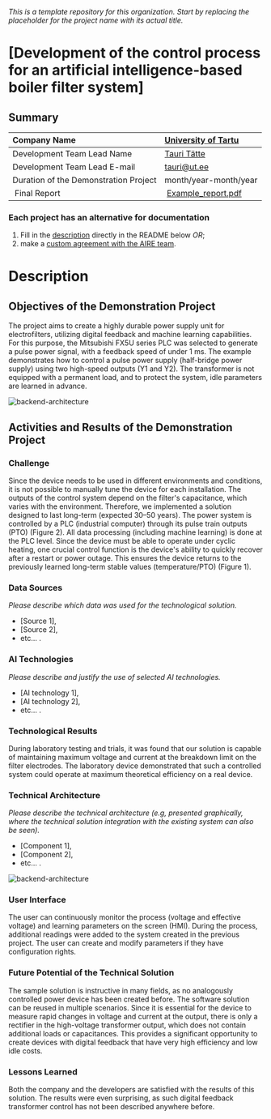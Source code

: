 *This is a template repository for this organization. Start by replacing the placeholder for the project name with its actual title.*

# [Development of the control process for an artificial intelligence-based boiler filter system]

## Summary
| Company Name | [University of Tartu](https://website.link) |
| :--- | :--- |
| Development Team Lead Name | [Tauri Tätte](https://profile.link) |
| Development Team Lead E-mail | [tauri@ut.ee](mailto:tauri@ut.ee) |
| Duration of the Demonstration Project | month/year-month/year |
| Final Report | [Example_report.pdf](https://github.com/ai-robotics-estonia/_project_template_/files/13800685/IC-One-Page-Project-Status-Report-10673_PDF.pdf) |

### Each project has an alternative for documentation
1. Fill in the [description](#description) directly in the README below *OR*;
2. make a [custom agreement with the AIRE team](#custom-agreement-with-the-AIRE-team).

# Description
## Objectives of the Demonstration Project

The project aims to create a highly durable power supply unit for electrofilters, utilizing digital feedback and machine learning capabilities. For this purpose, the Mitsubishi FX5U series PLC was selected to generate a pulse power signal, with a feedback speed of under 1 ms. The example demonstrates how to control a pulse power supply (half-bridge power supply) using two high-speed outputs (Y1 and Y2). The transformer is not equipped with a permanent load, and to protect the system, idle parameters are learned in advance.

![backend-architecture](https://github.com/ai-robotics-estonia/Testing_an_Artificial_Intelligence_Based_Boiler_Filter_System_Control_Process/blob/main/diagram%20of%20the%20filter%20system.jpg)

## Activities and Results of the Demonstration Project
### Challenge
Since the device needs to be used in different environments and conditions, it is not possible to manually tune the device for each installation. The outputs of the control system depend on the filter's capacitance, which varies with the environment. Therefore, we implemented a solution designed to last long-term (expected 30–50 years). The power system is controlled by a PLC (industrial computer) through its pulse train outputs (PTO) (Figure 2). All data processing (including machine learning) is done at the PLC level. Since the device must be able to operate under cyclic heating, one crucial control function is the device's ability to quickly recover after a restart or power outage. This ensures the device returns to the previously learned long-term stable values (temperature/PTO) (Figure 1).

### Data Sources
*Please describe which data was used for the technological solution.*  
- [Source 1],
- [Source 2],
- etc... .

### AI Technologies
*Please describe and justify the use of selected AI technologies.*
- [AI technology 1],
- [AI technology 2],
- etc... .

### Technological Results

During laboratory testing and trials, it was found that our solution is capable of maintaining maximum voltage and current at the breakdown limit on the filter electrodes. The laboratory device demonstrated that such a controlled system could operate at maximum theoretical efficiency on a real device.

### Technical Architecture
*Please describe the technical architecture (e.g, presented graphically, where the technical solution integration with the existing system can also be seen).*
- [Component 1],
- [Component 2], 
- etc... .

![backend-architecture](https://github.com/ai-robotics-estonia/Testing_an_Artificial_Intelligence_Based_Boiler_Filter_System_Control_Process/blob/main/PLC%20program%20diagram.jpg)


### User Interface 

The user can continuously monitor the process (voltage and effective voltage) and learning parameters on the screen (HMI). During the process, additional readings were added to the system created in the previous project. The user can create and modify parameters if they have configuration rights.

### Future Potential of the Technical Solution

The sample solution is instructive in many fields, as no analogously controlled power device has been created before. The software solution can be reused in multiple scenarios. Since it is essential for the device to measure rapid changes in voltage and current at the output, there is only a rectifier in the high-voltage transformer output, which does not contain additional loads or capacitances. This provides a significant opportunity to create devices with digital feedback that have very high efficiency and low idle costs.

### Lessons Learned

Both the company and the developers are satisfied with the results of this solution. The results were even surprising, as such digital feedback transformer control has not been described anywhere before.


